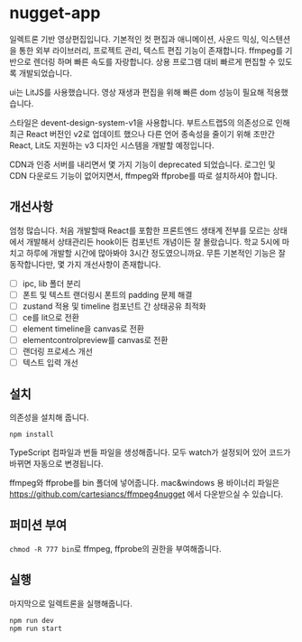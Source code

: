 # nugget-app

일렉트론 기반 영상편집입니다. 기본적인 컷 편집과 애니메이션, 사운드 믹싱, 익스텐션을 통한 외부 라이브러리, 프로젝트 관리, 텍스트 편집 기능이 존재합니다. ffmpeg를 기반으로 렌더링 하며 빠른 속도를 자랑합니다. 상용 프로그램 대비 빠르게 편집할 수 있도록 개발되었습니다.

ui는 LitJS를 사용했습니다. 영상 재생과 편집을 위해 빠른 dom 성능이 필요해 적용했습니다.

스타일은 devent-design-system-v1을 사용합니다. 부트스트랩5의 의존성으로 인해 최근 React 버전인 v2로 업데이트 했으나 다른 언어 종속성을 줄이기 위해 조만간 React, Lit도 지원하는 v3 디자인 시스템을 개발할 예정입니다.

CDN과 인증 서버를 내리면서 몇 가지 기능이 deprecated 되었습니다. 로그인 및 CDN 다운로드 기능이 없어지면서, ffmpeg와 ffprobe를 따로 설치하셔야 합니다.

## 개선사항

엄청 많습니다. 처음 개발할때 React를 포함한 프론트엔드 생태계 전부를 모르는 상태에서 개발해서 상태관리든 hook이든 컴포넌트 개념이든 잘 몰랐습니다. 학교 5시에 마치고 하루에 개발할 시간에 많아봐야 3시간 정도였으니까요. 무튼 기본적인 기능은 잘 동작합니다만, 몇 가지 개선사항이 존재합니다.

- [ ] ipc, lib 폴더 분리
- [ ] 폰트 및 텍스트 랜더링시 폰트의 padding 문제 해결
- [ ] zustand 적용 및 timeline 컴포넌트 간 상태공유 최적화
- [ ] ce를 lit으로 전환
- [ ] element timeline을 canvas로 전환
- [ ] elementcontrolpreview를 canvas로 전환
- [ ] 랜더링 프로세스 개선
- [ ] 텍스트 입력 개선

## 설치

의존성을 설치해 줍니다.

```
npm install
```

TypeScript 컴파일과 번들 파일을 생성해줍니다. 모두 watch가 설정되어 있어 코드가 바뀌면 자동으로 변경됩니다.

ffmpeg와 ffprobe를 bin 폴더에 넣어줍니다. mac&windows 용 바이너리 파일은 https://github.com/cartesiancs/ffmpeg4nugget 에서 다운받으실 수 있습니다.

## 퍼미션 부여

`chmod -R 777 bin`로 ffmpeg, ffprobe의 권한을 부여해줍니다.

## 실행

마지막으로 일렉트론을 실행해줍니다.

```
npm run dev
npm run start
```
